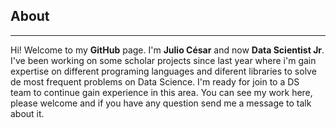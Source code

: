## About
---
Hi! Welcome to my **GitHub** page. I'm **Julio César** and now **Data Scientist Jr**. I've been working on some scholar projects since last year where i'm gain expertise on different programing languages and diferent libraries to solve de most frequent problems on Data Science. I'm ready for join to a DS team to continue gain experience in this area. You can see my work here, please welcome and if you have any question send me a message to talk about it.

##
<!--
**juliocmi/juliocmi** is a ✨ _special_ ✨ repository because its `README.md` (this file) appears on your GitHub profile

Here are some ideas to get you started:

Hi! Welcome to my GitHub page. I'm Julio César Martínez and now Data Scientist Jr. I've been working on some scholar projects since last year where i'm gain expertise on different programing languages and diferent libraries to solve de most frequent problems on Data Science. I'm ready for join to a DS team to continue gain experience in this area. You can see my work here, please welcome and if you have any question send me a message to talk about it.

- 🔭 I’m currently working on ...
- 🌱 I’m currently learning ...
- 👯 I’m looking to collaborate on ...
- 🤔 I’m looking for help with ...
- 💬 Ask me about ...
- 📫 How to reach me: ...
- 😄 Pronouns: ...
- ⚡ Fun fact: ...
-->
